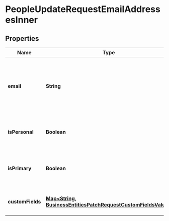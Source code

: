 

# PeopleUpdateRequestEmailAddressesInner


## Properties

| Name | Type | Description | Notes |
|------------ | ------------- | ------------- | -------------|
|**email** | **String** | The email address associated with this person. This will be automatically converted to lowercase. |  [optional] |
|**isPersonal** | **Boolean** | Denotes whether this email is personal or a work email. |  [optional] |
|**isPrimary** | **Boolean** | Denotes whether this email is the primary contact email. |  [optional] |
|**customFields** | [**Map&lt;String, BusinessEntitiesPatchRequestCustomFieldsValue&gt;**](BusinessEntitiesPatchRequestCustomFieldsValue.md) | The custom field values for this email address |  [optional] |



